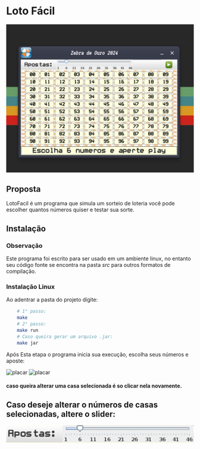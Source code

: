 # Loto Fácil

![Loteria](rec/images/banner.jpg)

## Proposta

LotoFacil é um programa que simula um sorteio de loteria
você pode escolher quantos números quiser e testar sua sorte.

## Instalação

### Observação 
Este programa foi escrito para ser usado em um ambiente linux, no entanto seu código fonte
se encontra na pasta *src* para outros formatos de compilação.


### Instalação Linux

Ao adentrar a pasta do projeto dígite:

``` bash
    # 1° passo:
    make
    # 2° passo:
    make run
    # Caso queira gerar um arquivo .jar:
    make jar
```

Após Esta etapa o programa inicia sua execução, escolha seus números e aposte:

![placar]("rec/images/placar.jpg")
![placar]("rec/images/placar.jpg")

#### caso queira alterar uma casa selecionada é so clicar nela novamente.

## Caso deseje alterar o números de casas selecionadas, altere o slider:

![nivel](rec/images/nivel.jpg)
